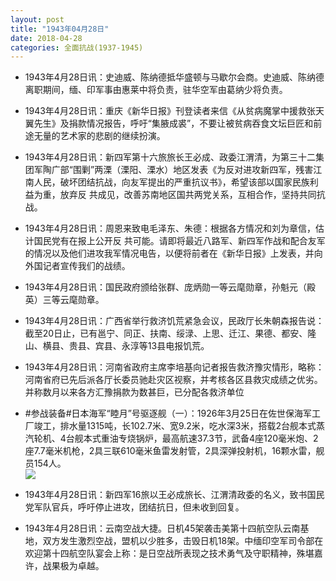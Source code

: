 ```yaml
---
layout: post
title: "1943年04月28日"
date: 2018-04-28
categories: 全面抗战(1937-1945)
---
```


<meta name="referrer" content="no-referrer" />

- 1943年4月28日讯：史迪威、陈纳德抵华盛顿与马歇尔会商。史迪威、陈纳德离职期间，缅、印军事由惠莱中将负责，驻华空军由葛纳少将负责。 

- 1943年4月28日讯：重庆《新华日报》刊登读者来信《从贫病魔掌中援救张天翼先生》及捐款情况报告，呼吁“集腋成裘”，不要让被贫病吞食文坛巨匠和前途无量的艺术家的悲剧的继续扮演。 

- 1943年4月28日讯：新四军第十六旅旅长王必成、政委江渭清，为第三十二集团军陶广部“围剿”两溧（溧阳、溧水）地区发表《为反对进攻新四军，残害江南人民，破坏团结抗战，向友军提出的严重抗议书》，希望该部以国家民族利益为重，放弃反 共成见，改善苏南地区国共两党关系，互相合作，坚持共同抗战。 

- 1943年4月28日讯：周恩来致电毛泽东、朱德：根据各方情况和刘为章信，估计国民党有在报上公开反 共可能。请即将最近八路军、新四军作战和配合友军的情况以及他们进攻我军情况电告，以便将前者在《新华日报》上发表，并向外国记者宣传我们的战绩。 

- 1943年4月28日讯：国民政府颁给张群、庞炳勋一等云麾勋章，孙魁元（殿英）三等云麾勋章。 

- 1943年4月28日讯：广西省举行救济饥荒紧急会议，民政厅长朱朝森报告说：截至20日止，已有邕宁、同正、扶南、绥渌、上思、迁江、果德、都安、隆山、横县、贵县、宾县、永淳等13县电报饥荒。 

- 1943年4月28日讯：河南省政府主席李培基向记者报告救济豫灾情形，略称：河南省府已先后派各厅长委员驰赴灾区视察，并考核各区县救灾成绩之优劣。并称数月以来各方汇豫捐款为数甚巨，已分配各救济单位 

- #参战装备#日本海军“睦月”号驱逐舰（一）：1926年3月25日在佐世保海军工厂竣工，排水量1315吨，长102.7米、宽9.2米，吃水深3米，搭载2台舰本式蒸汽轮机、4台舰本式重油专烧锅炉，最高航速37.3节，武备4座120毫米炮、2座7.7毫米机枪，2具三联610毫米鱼雷发射管，2具深弹投射机，16颗水雷，舰员154人。 <br/><img src="https://wx2.sinaimg.cn/large/aca367d8ly1fqs538yaodj20j60n1dlg.jpg" />

- 1943年4月28日讯：新四军16旅以王必成旅长、江渭清政委的名义，致书国民党军队官兵，呼吁停止进攻，团结抗日，但未收到回复。 

- 1943年4月28日讯：云南空战大捷。日机45架袭击美第十四航空队云南基地，双方发生激烈空战，盟机以少胜多，击毁日机18架。中缅印空军司令部在欢迎第十四航空队宴会上称：是日空战所表现之技术勇气及守职精神，殊堪嘉许，战果极为卓越。 

